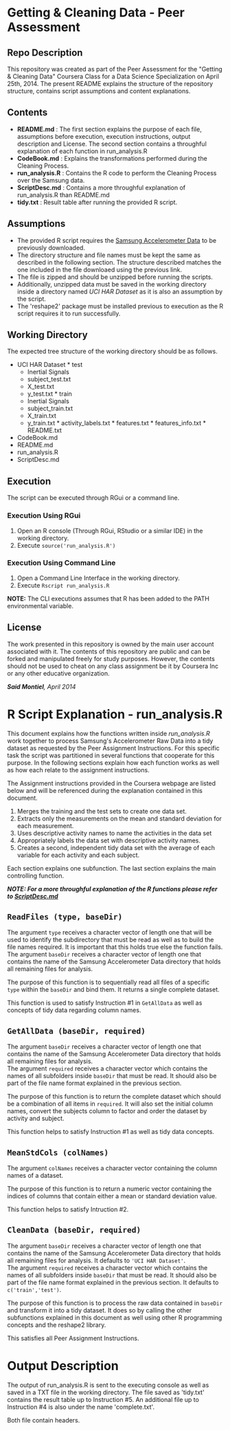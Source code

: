 Getting & Cleaning Data - Peer Assessment
=========================================

Repo Description  
----------------
   This repository was created as part of the Peer Assessment for the "Getting & Cleaning Data" Coursera Class for a Data Science Specialization on April 25th, 2014. The present README explains the structure of the repository structure, contains script assumptions and content explanations.  

Contents
--------
   * __README.md__ : The first section explains the purpose of each file, assumptions before execution, execution instructions, output description and License. The second section contains a throughful explanation of each function in run_analysis.R  
   * __CodeBook.md__ : Explains the transformations performed during the Cleaning Process.  
   * __run_analysis.R__ : Contains the R code to perform the Cleaning Process over the Samsung data.  
   * __ScriptDesc.md__ : Contains a more throughful explanation of run_analysis.R than README.md
   * __tidy.txt__ : Result table after running the provided R script.  

Assumptions
-----------  
   * The provided R script requires the [Samsung Accelerometer Data](https://d396qusza40orc.cloudfront.net/getdata%2Fprojectfiles%2FUCI%20HAR%20Dataset.zip) to be previously downloaded.  
   * The directory structure and file names must be kept the same as described in the following section. The structure described matches the one included in the file downloaed using the previous link. 
   * The file is zipped and should be unzipped before running the scripts.
   * Additionally, unzipped data must be saved in the working directory inside a directory named _UCI HAR Dataset_ as it is also an assumption by the script.  
   * The 'reshape2' package must be installed previous to execution as the R script requires it to run successfully.

Working Directory
-----------------
The expected tree structure of the working directory should be as follows.
   
   * UCI HAR Dataset
    * test
     * Inertial Signals
     * subject_test.txt
     * X_test.txt
     * y_test.txt
    * train
     * Inertial Signals
     * subject_train.txt
     * X_train.txt
     * y_train.txt
    * activity_labels.txt
    * features.txt
    * features_info.txt
    * README.txt
   * CodeBook.md
   * README.md
   * run_analysis.R
   * ScriptDesc.md
   
Execution
---------
   The script can be executed through RGui or a command line.  
   
### Execution Using RGui
   1. Open an R console (Through RGui, RStudio or a similar IDE) in the working directory.  
   2. Execute `source('run_analysis.R')`  
   
### Execution Using Command Line
   1. Open a Command Line Interface in the working directory.  
   2. Execute `Rscript run_analysis.R`  
   
__NOTE:__ The CLI executions assumes that R has been added to the PATH environmental variable.  


License
-------

   The work presented in this repository is owned by the main user account associated with it. The contents of this repository are public and can be forked and manipulated freely for study purposes. However, the contents should not be used to cheat on any class assignment be it by Coursera Inc or any other educative organization.  
   
_**Said Montiel**, April 2014_


R Script Explanation - run_analysis.R
=====================================

This document explains how the functions written inside *run_analysis.R* work together to process Samsung's Accelerometer Raw Data into a tidy dataset as requested by the Peer Assignment Instructions. For this specific task the script was partitioned in several functions that cooperate for this purpose. In the following sections explain how each function works as well as how each relate to the assignment instructions.  

The Assignment instructions provided in the Coursera webpage are listed below and will be referenced during the explanation contained in this document.  

1. Merges the training and the test sets to create one data set.  
2. Extracts only the measurements on the mean and standard deviation for each measurement.   
3. Uses descriptive activity names to name the activities in the data set  
4. Appropriately labels the data set with descriptive activity names.   
5. Creates a second, independent tidy data set with the average of each variable for each activity and each subject.  

Each section explains one subfunction. The last section explains the main controlling function.  

_**NOTE: For a more throughful explanation of the R functions please refer to [ScriptDesc.md](https://github.com/csmc88/accel_data/blob/master/ScriptDesc.md)**_



`ReadFiles (type, baseDir)`
---------------------------

   The argument `type` receives a character vector of length one that will be used to identify the subdirectory that must be read as well as to build the file names required. It is important that this holds true else the function fails.  
   The argument `baseDir` receives a character vector of length one that contains the name of the Samsung Accelerometer Data directory that holds all remaining files for analysis.  
   
   The purpose of this function is to sequentially read all files of a specific `type` within the `baseDir` and bind them. It returns a single complete dataset.   
   
   This function is used to satisfy Instruction #1 in `GetAllData` as well as concepts of tidy data regarding column names.  
   
   
   
`GetAllData (baseDir, required)`
--------------------------------

   The argument `baseDir` receives a character vector of length one that contains the name of the Samsung Accelerometer Data directory that holds all remaining files for analysis.  
   The argument `required` receives a character vector which contains the names of all subfolders inside `baseDir` that must be read. It should also be part of the file name format explained in the previous section.  
   
   The purpose of this function is to return the complete dataset which should be a combination of all items in `required`. It will also set the initial column names, convert the subjects column to factor and order the dataset by activity and subject.  

   This function helps to satisfy Instruction #1 as well as tidy data concepts.  
  
  
  
`MeanStdCols (colNames)`
------------------------

   The argument `colNames` receives a character vector containing the column names of a dataset.  
   
   The purpose of this function is to return a numeric vector containing the indices of columns that contain either a mean or standard deviation value.   
   
   This function helps to satisfy Intruction #2.  
   

   
`CleanData (baseDir, required)`
-------------------------------

   The argument `baseDir` receives a character vector of length one that contains the name of the Samsung Accelerometer Data directory that holds all remaining files for analysis.  It defaults to `'UCI HAR Dataset'`.   
   The argument `required` receives a character vector which contains the names of all subfolders inside `baseDir` that must be read. It should also be part of the file name format explained in the previous section. It defaults to `c('train','test')`.   
   
   The purpose of this function is to process the raw data contained in `baseDir` and transform it into a tidy dataset. It does so by calling the other subfunctions explained in this document as well using other R programming concepts and the reshape2 library.  
     
   
   This satisfies all Peer Assignment Instructions.  
   
   
   
   
Output Description
==================

   The output of run_analysis.R is sent to the executing console as well as saved in a TXT file in the working directory. The file saved as 'tidy.txt' contains the result table up to Instruction #5. An additional file up to Instruction #4 is also under the name 'complete.txt'.
   
   Both file contain headers.